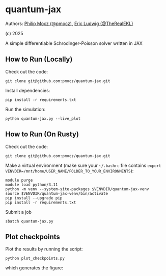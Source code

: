# quantum-jax

Authors: [Philip Mocz (@pmocz)](https://github.com/pmocz/), [Eric Ludwig (@TheRealEKL)](https://github.com/TheRealEKL)

(c) 2025

A simple differentiable Schrodinger-Poisson solver written in JAX

## How to Run (Locally)

Check out the code: 

```console
git clone git@github.com:pmocz/quantum-jax.git
```

Install dependencies:

```console
pip install -r requirements.txt
```

Run the simulation:

```console
python quantum-jax.py --live_plot
```

## How to Run (On Rusty)

Check out the code: 

```console
git clone git@github.com:pmocz/quantum-jax.git
```

Make a virtual environment (make sure your `~/.bashrc` file contains `export VENVDIR=/mnt/home/USER_NAME/FOLDER_TO_YOUR_ENVIRONMENTS`):

```console
module purge
module load python/3.11
python -m venv --system-site-packages $VENVDIR/quantum-jax-venv
source $VENVDIR/quantum-jax-venv/bin/activate
pip install --upgrade pip
pip install -r requirements.txt
```

Submit a job

```console
sbatch quantum-jax.py
```

## Plot checkpoints

Plot the results by running the script:

```console
python plot_checkpoints.py
```

which generates the figure:

